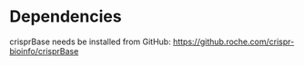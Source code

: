 # Dependencies

crisprBase needs be installed from GitHub: https://github.roche.com/crispr-bioinfo/crisprBase
